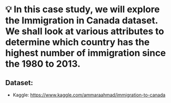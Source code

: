 # 💡 In this case study, we will explore the Immigration in Canada dataset. We shall look at various attributes to determine which country has the highest number of immigration since the 1980 to 2013.


## Dataset:
- Kaggle: https://www.kaggle.com/ammaraahmad/immigration-to-canada
